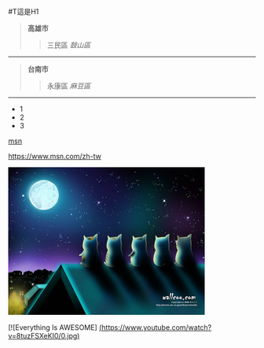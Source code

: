 #T這是H1

> **高雄市**
>>三民區
>> *鼓山區*
***
> **台南市**
>>永康區
>> *麻豆區*
***
* 1
* 2
* 3

[msn](https://www.msn.com/zh-tw)

<https://www.msn.com/zh-tw>

![中秋](1.jpg "中秋")


[![Everything Is AWESOME] [(https://www.youtube.com/watch?v=8tuzFSXeKI0/0.jpg)](https://www.youtube.com/watch?v=8tuzFSXeKI0 "歌曲")
